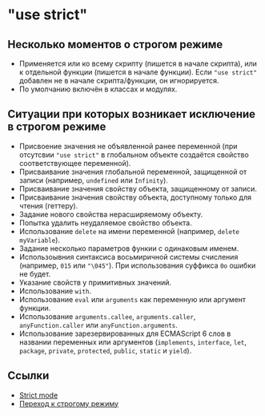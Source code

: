 # "use strict"

## Несколько моментов о строгом режиме

- Применяется или ко всему скрипту (пишется в начале скрипта), или к отдельной функции (пишется в начале функции). Если `"use strict"` добавлен не в начале скрипта/функции, он игнорируется.
- По умолчанию включён в классах и модулях.

## Ситуации при которых возникает исключение в строгом режиме

- Присвоение значения не объявленной ранее переменной (при отсутсвии `"use strict"` в глобальном объекте создаётся свойство соответствующее переменной).
- Присваивание значения глобальной переменной, защищенной от записи (например, `undefined` или `Infinity`).
- Присваивание значения свойству объекта, защищенному от записи.
- Присваивание значения свойству объекта, доступному только для чтения (геттеру).
- Задание нового свойства нерасширяемому объекту.
- Попытка удалить неудаляемое свойство объекта.
- Использование `delete` на имени переменной (например, `delete myVariable`).
- Задание несколько параметров функии с одинаковым именем.
- Использоывния синтаксиса восьмиричной системы счисления (например, `015` или `"\045"`). При использования суффикса `0o` ошибки не будет.
- Указание свойств у примитивных значений.
- Использование `with`.
- Использование `eval` или `arguments` как переменную или аргумент функции.
- Использование `arguments.callee`, `arguments.caller`, `anyFunction.caller` или `anyFunction.arguments`.
- Использование зарезервированных для ECMAScript 6 слов в названии переменных или аргументов (`implements`, `interface`, `let`, `package`, `private`, `protected`, `public`, `static` и `yield`).

## Ссылки

- [Strict mode](https://developer.mozilla.org/ru/docs/Web/JavaScript/Reference/Strict_mode)
- [Переход к строгому режиму](https://developer.mozilla.org/ru/docs/Web/JavaScript/Reference/Strict_mode/Transitioning_to_strict_mode)
